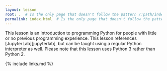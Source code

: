 ```yaml
---
layout: lesson
root: .  # Is the only page that doesn't follow the pattern /:path/index.html
permalink: index.html  # Is the only page that doesn't follow the pattern /:path/index.html
---
```


This lesson is an introduction to programming Python for people with
little or no previous programming experience.  This lesson references
[JupyterLab][jupyterlab], but can be taught using a regular Python
interpreter as well. Please note that this lesson uses Python 3 rather
than Python 2.

<!---
> ## Under Design
>
> **This lesson is currently in its early design stage;
> please check [the design notes]({{ page.root }}/design/)
> to see what we have so far.
> Contributions are very welcome:
> we would be particularly grateful for exercises
> and for commentary on the ones already there.**
{: .callout}

> ## Prerequisites
>
> 1.  Learners need to understand what files and directories are,
>     what a working directory is,
>     and how to start a Python interpreter.
>
> 2. Learners must install Python before the class starts.
>
> 3. Learners must get the gapminder data before class starts:
>    please download and unzip the file 
>    [python-novice-gapminder-data.zip]({{page.root}}/files/python-novice-gapminder-data.zip).
>
>    Please see [the setup instructions][lesson-setup]
>    for details.
{: .prereq}
--->

{% include links.md %}
